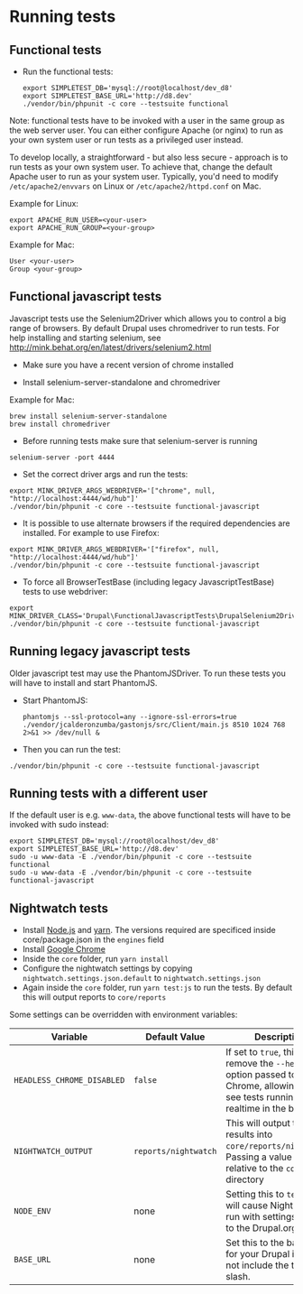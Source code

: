 # Running tests

## Functional tests

* Run the functional tests:
  ```
  export SIMPLETEST_DB='mysql://root@localhost/dev_d8'
  export SIMPLETEST_BASE_URL='http://d8.dev'
  ./vendor/bin/phpunit -c core --testsuite functional
  ```

Note: functional tests have to be invoked with a user in the same group as the
web server user. You can either configure Apache (or nginx) to run as your own
system user or run tests as a privileged user instead.

To develop locally, a straightforward - but also less secure - approach is to
run tests as your own system user. To achieve that, change the default Apache
user to run as your system user. Typically, you'd need to modify
`/etc/apache2/envvars` on Linux or `/etc/apache2/httpd.conf` on Mac.

Example for Linux:

```
export APACHE_RUN_USER=<your-user>
export APACHE_RUN_GROUP=<your-group>
```

Example for Mac:

```
User <your-user>
Group <your-group>
```

## Functional javascript tests

Javascript tests use the Selenium2Driver which allows you to control a
big range of browsers. By default Drupal uses chromedriver to run tests.
For help installing and starting selenium, see http://mink.behat.org/en/latest/drivers/selenium2.html

* Make sure you have a recent version of chrome installed

* Install selenium-server-standalone and chromedriver

Example for Mac:

```
brew install selenium-server-standalone
brew install chromedriver
```

* Before running tests make sure that selenium-server is running
```
selenium-server -port 4444
```

* Set the correct driver args and run the tests:
```
export MINK_DRIVER_ARGS_WEBDRIVER='["chrome", null, "http://localhost:4444/wd/hub"]'
./vendor/bin/phpunit -c core --testsuite functional-javascript
```

* It is possible to use alternate browsers if the required dependencies are
installed. For example to use Firefox:

```
export MINK_DRIVER_ARGS_WEBDRIVER='["firefox", null, "http://localhost:4444/wd/hub"]'
./vendor/bin/phpunit -c core --testsuite functional-javascript
```

* To force all BrowserTestBase (including legacy JavascriptTestBase) tests to use
webdriver:

```
export MINK_DRIVER_CLASS='Drupal\FunctionalJavascriptTests\DrupalSelenium2Driver'
./vendor/bin/phpunit -c core --testsuite functional-javascript
```

## Running legacy javascript tests

Older javascript test may use the PhantomJSDriver. To run these tests you will
have to install and start PhantomJS.

* Start PhantomJS:
  ```
  phantomjs --ssl-protocol=any --ignore-ssl-errors=true ./vendor/jcalderonzumba/gastonjs/src/Client/main.js 8510 1024 768 2>&1 >> /dev/null &
  ```

* Then you can run the test:
```
./vendor/bin/phpunit -c core --testsuite functional-javascript
```

## Running tests with a different user

If the default user is e.g. `www-data`, the above functional tests will have to
be invoked with sudo instead:

```
export SIMPLETEST_DB='mysql://root@localhost/dev_d8'
export SIMPLETEST_BASE_URL='http://d8.dev'
sudo -u www-data -E ./vendor/bin/phpunit -c core --testsuite functional
sudo -u www-data -E ./vendor/bin/phpunit -c core --testsuite functional-javascript
```

## Nightwatch tests

- Install [Node.js](https://nodejs.org/en/download/) and [yarn](https://yarnpkg.com/en/docs/install). The versions required are specificed inside core/package.json in the `engines` field
- Install [Google Chrome](https://www.google.com/chrome/browser/desktop/index.html)
- Inside the `core` folder, run `yarn install`
- Configure the nightwatch settings by copying `nightwatch.settings.json.default` to `nightwatch.settings.json`
- Again inside the `core` folder, run `yarn test:js` to run the tests. By default this will output reports to `core/reports`

Some settings can be overridden with environment variables:

| Variable   | Default Value | Description |
|------------|---------------|-------------|
| `HEADLESS_CHROME_DISABLED` |  `false` | If set to `true`, this will remove the `--headless` option passed to Chrome, allowing you to see tests running in realtime in the browser |
| `NIGHTWATCH_OUTPUT` | `reports/nightwatch` | This will output the test results into `core/reports/nightwatch`. Passing a value here is relative to the `core` directory |
| `NODE_ENV` | none | Setting this to `testbot` will cause Nightwatch to run with settings specific to the Drupal.org testbot |
| `BASE_URL` | none | Set this to the base URL for your Drupal install. Do not include the trailing slash. |
